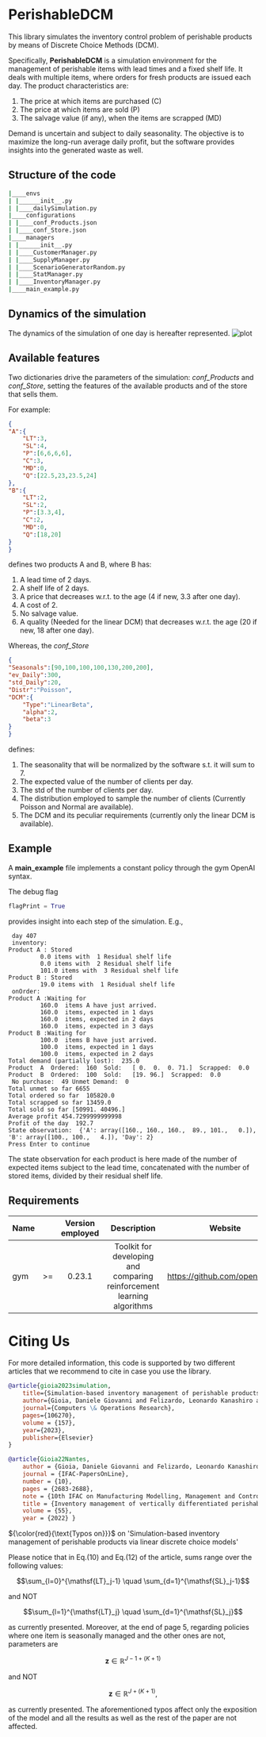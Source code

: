 # PerishableDCM

This library simulates the inventory control problem of perishable products by means of Discrete Choice Methods (DCM).

Specifically, **PerishableDCM** is a simulation environment for the management of perishable items with lead times and a fixed shelf life. It deals with multiple items, where orders for fresh products are issued each day. The product characteristics are:

1. The price at which items are purchased (C)
2. The price at which items are sold (P)
3. The salvage value (if any), when the items are scrapped (MD)

Demand is uncertain and subject to daily seasonality. The objective is to maximize the long-run average daily profit, but the software provides insights into the generated waste as well.

## Structure of the code

```bash
|____envs
| |______init__.py
| |____dailySimulation.py
|____configurations
| |____conf_Products.json
| |____conf_Store.json
|____managers
| |______init__.py
| |____CustomerManager.py
| |____SupplyManager.py
| |____ScenarioGeneratorRandom.py
| |____StatManager.py
| |____InventoryManager.py
|____main_example.py
```

## Dynamics of the simulation

The dynamics of the simulation of one day is hereafter represented.
![plot](./etc/DCM_dynamics.png)

## Available features

Two dictionaries drive the parameters of the simulation: *conf_Products* and *conf_Store*, setting the features of the available products and of the store that sells them.

For example:

```json
{
"A":{
    "LT":3,
    "SL":4,
    "P":[6,6,6,6],
    "C":3,
    "MD":0,
    "Q":[22.5,23,23.5,24]
},
"B":{
    "LT":2,
    "SL":2,
    "P":[3.3,4],
    "C":2,
    "MD":0,
    "Q":[18,20]
}
}
```

defines two products A and B, where B has:

1. A lead time of 2 days.
2. A shelf life of 2 days.
3. A price that decreases w.r.t. to the age (4 if new, 3.3 after one day).
4. A cost of 2.
5. No salvage value.
6. A quality (Needed for the linear DCM) that decreases w.r.t. the age (20 if new, 18 after one day).

Whereas, the *conf_Store*

```json
{
"Seasonals":[90,100,100,100,130,200,200],
"ev_Daily":300,
"std_Daily":20,
"Distr":"Poisson",
"DCM":{
    "Type":"LinearBeta",
    "alpha":2,
    "beta":3
}
}
```

defines:

1. The seasonality that will be normalized by the software s.t. it will sum to 7.
2. The expected value of the number of clients per day.
3. The std of the number of clients per day.
4. The distribution employed to sample the number of clients (Currently Poisson and Normal are available).
5. The DCM and its peculiar requirements (currently only the linear DCM is available).

## Example

A **main_example** file implements a constant policy through the gym OpenAI syntax.

The debug flag

```Python
flagPrint = True
```

provides insight into each step of the simulation. E.g.,

```None
 day 407 
 inventory:
Product A : Stored
         0.0 items with  1 Residual shelf life
         0.0 items with  2 Residual shelf life
         101.0 items with  3 Residual shelf life
Product B : Stored
         19.0 items with  1 Residual shelf life
 onOrder:
Product A :Waiting for
         160.0  items A have just arrived.
         160.0  items, expected in 1 days
         160.0  items, expected in 2 days
         160.0  items, expected in 3 days
Product B :Waiting for
         100.0  items B have just arrived.
         100.0  items, expected in 1 days
         100.0  items, expected in 2 days
Total demand (partially lost):  235.0
Product  A  Ordered:  160  Sold:   [ 0.  0.  0. 71.]  Scrapped:  0.0
Product  B  Ordered:  100  Sold:   [19. 96.]  Scrapped:  0.0
 No purchase:  49 Unmet Demand:  0
Total unmet so far 6655
Total ordered so far  105820.0
Total scrapped so far 13459.0
Total sold so far [50991. 40496.]
Average profit 454.7299999999998
Profit of the day  192.7
State observation:  {'A': array([160., 160., 160.,  89., 101.,   0.]), 'B': array([100., 100.,   4.]), 'Day': 2}
Press Enter to continue

```

The state observation for each product is here made of the number of expected items subject to the lead time, concatenated with the number of stored items, divided by their residual shelf life.

## Requirements

| Name | | Version employed | Description        | Website |
|:-----|:-:|:-----------:|:---------------------:|:-----------:|
| gym | >= | 0.23.1 | Toolkit for developing and comparing reinforcement learning algorithms| <https://github.com/openai/gym>

# Citing Us

For more detailed information, this code is supported by two different articles that we recommend to cite in case you use the library.

```bibtex
@article{gioia2023simulation,
	title={Simulation-based inventory management of perishable products via linear discrete choice models},
  	author={Gioia, Daniele Giovanni and Felizardo, Leonardo Kanashiro and Brandimarte, Paolo},
  	journal={Computers \& Operations Research},
  	pages={106270},
  	volume = {157},
  	year={2023},
  	publisher={Elsevier}
}

@article{Gioia22Nantes,
	author = {Gioia, Daniele Giovanni and Felizardo, Leonardo Kanashiro and Brandimarte, Paolo},
	journal = {IFAC-PapersOnLine},
	number = {10},
	pages = {2683-2688},
	note = {10th IFAC on Manufacturing Modelling, Management and Control MIM 2022},
	title = {Inventory management of vertically differentiated perishable products with stock-out based substitution},
	volume = {55},
	year = {2022} }
```


${\color{red}{\text{Typos on}}}$ on 'Simulation-based inventory management of perishable products via linear discrete choice models'

Please notice that in Eq.(10) and Eq.(12) of the article, sums range over the following values: 
```math
\sum_{l=0}^{\mathsf{LT}_j-1} \quad \sum_{d=1}^{\mathsf{SL}_j-1}
```
and NOT
```math
\sum_{l=1}^{\mathsf{LT}_j} \quad \sum_{d=1}^{\mathsf{SL}_j}
```
as currently presented. Moreover, at the end of page 5, regarding policies where one item is seasonally managed and the other ones are not, parameters are

$$ \mathbf{z} \in \mathbb{R}^{J-1+(K+1)} $$

and NOT

$$ \mathbf{z} \in \mathbb{R}^{J+(K+1)}, $$

as currently presented. The aforementioned typos affect only the exposition of the model and all the results as well as the rest of the paper are not affected.
```
